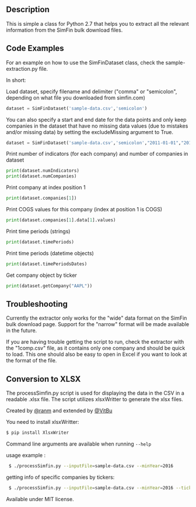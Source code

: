 ## Description

This is simple a class for Python 2.7 that helps you to extract all the relevant information from the SimFin bulk download files.

## Code Examples

For an example on how to use the SimFinDataset class, check the sample-extraction.py file.


In short:

Load dataset, specify filename and delimiter ("comma" or "semicolon", depending on what file you downloaded from simfin.com)
```python
dataset = SimFinDataset('sample-data.csv','semicolon')
```

You can also specify a start and end date for the data points and only keep companies in the dataset that have no missing data values (due to mistakes and/or missing data) by setting the excludeMissing argument to True.
```python
dataset = SimFinDataset('sample-data.csv','semicolon',"2011-01-01","2016-12-31",True)
```

Print number of indicators (for each company) and number of companies in dataset
```python
print(dataset.numIndicators)
print(dataset.numCompanies)
```

Print company at index position 1
```python
print(dataset.companies[1])
```

Print COGS values for this company (index at position 1 is COGS)
```python
print(dataset.companies[1].data[1].values)
```

Print time periods (strings)
```python
print(dataset.timePeriods)
```

Print time periods (datetime objects)
```python
print(dataset.timePeriodsDates)
```

Get company object by ticker
```python
print(dataset.getCompany("AAPL"))
```

## Troubleshooting

Currently the extractor only works for the "wide" data format on the SimFin bulk download page. Support for the "narrow" format will be made available in the future.

If you are having trouble getting the script to run, check the extractor with the "1comp.csv" file, as it contains only one company and should be quick to load. This one should also be easy to open in Excel if you want to look at the format of the file.

## Conversion to XLSX

The processSimfin.py script is used for displaying the data in the CSV in a readable .xlsx file. The script utilizes xlsxWritter to generate the xlsx files. 

Created by <a href="https://github.com/ranm">@ranm</a> and extended by <a href="https://github.com/VitBu">@VitBu</a>

You need to install xlsxWritter:

```bash
$ pip install XlsxWriter
```


Command line arguments are available when running ```--help```

usage example : 

```bash
 $ ./processSimfin.py --inputFile=sample-data.csv --minYear=2016
 ```
 
 getting info of specific companies  by tickers: 

```bash
 $ ./processSimfin.py --inputFile=sample-data.csv --minYear=2016 --tickers=AAPL,MSFT
 ```


Available under MIT license.